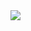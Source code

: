 <!--![FavoriteEntireCrownofthornsstarfish-size_restricted](https://github.com/axis0047/axis0047/assets/109018994/1197aedf-70f0-43f5-893a-7167601f3b52)-->

<img src="https://github.com/axis0047/axis0047/assets/109018994/1197aedf-70f0-43f5-893a-7167601f3b52" align="center">

<!--
**axis0047/axis0047** is a ✨ _special_ ✨ repository because its `README.md` (this file) appears on your GitHub profile.

Here are some ideas to get you started:

- 🔭 I’m currently working on ...
- 🌱 I’m currently learning ...
- 👯 I’m looking to collaborate on ...
- 🤔 I’m looking for help with ...
- 💬 Ask me about ...
- 📫 How to reach me: ...
- 😄 Pronouns: ...
- ⚡ Fun fact: ...
-->

